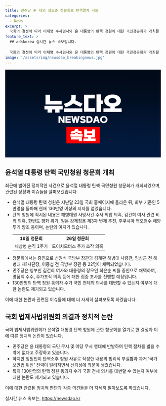 ```yaml
---
title: 민주당 尹 내외 정조준 청문회로 탄핵열차 시동
categories:
  - News
excerpt: >
  국회의 결정에 따라 이재명 수사검사와 윤 대통령의 탄핵 청원에 대한 국민청문회가 개최될 예정이다. 청문회는 헌정사상 처음으로 이 대상에 대해 열리며, 여당은 대통령의 내외에 대한 혐의를 조사하고자 하고 있다. 논란은 청원인의 법적 부재 및 국민의 대표성에 대한 것이며, 국민청원에 대한 국회 결정은 계속해서 갈등을 야기하고 있다. 윤 대통령에 대한 탄핵 청원은 130만명이 동의하였으며, 이와 관련한 정치적 논의가 진행 중이다.
feature_text: >
  ## adskorea 실시간 뉴스 속보입니다.

  국회의 결정에 따라 이재명 수사검사와 윤 대통령의 탄핵 청원에 대한 국민청문회가 개최될 예정이다. 청문회는 헌정사상 처음으로 이 대상에 대해 열리며, 여당은 대통령의 내외에 대한 혐의를 조사하고자 하고 있다. 논란은 청원인의 법적 부재 및 국민의 대표성에 대한 것이며, 국민청원에 대한 국회 결정은 계속해서 갈등을 야기하고 있다. 윤 대통령에 대한 탄핵 청원은 130만명이 동의하였으며, 이와 관련한 정치적 논의가 진행 중이다.
image: '/assets/img/newsdao_breakingnews.jpg'
---
```


<p><img src="/assets/img/newsdao_breakingnews.jpg" alt="adskorea 속보" /></p>

<h2 data-ke-size="size26">윤석열 대통령 탄핵 국민청원 청문회 개최</h2>

<p data-ke-size="size16">최근에 벌어진 정치적인 사건으로 윤석열 대통령 탄핵 국민청원 청문회가 개최되었으며, 관련된 상황과 이슈들을 살펴보겠습니다. </p>

<ul>
  <li>윤석열 대통령 탄핵 청원은 지난달 23일 국회 홈페이지에 올라온 뒤, 회부 기준인 5만명을 돌파해 현재 130만명 이상의 지지를 얻었습니다.</li>
  <li>탄핵 청원에 적시된 내용은 해병대원 사망사건 수사 외압 의혹, 김건희 여사 관련 비리 의혹, 한반도 평화 위기, 일본 강제징용 제3자 변제 추진, 후쿠시마 핵오염수 해양 투기 방조 등이며, 논란의 여지가 있습니다. </li>
  <table>
    <tr>
      <td style="text-align: center; height: 17px;"><b>19일 청문회</b></td>
      <td style="text-align: center; height: 17px;"><b>26일 청문회</b></td>
    </tr>
    <tr>
      <td style="text-align: center; height: 17px;">채상병 순직 1주기</td>
      <td style="text-align: center; height: 17px;">도이치모터스 주가 조작 의혹</td>
    </tr>
  </table>
  <li>청문회에서는 증인으로 신원식 국방부 장관과 김계환 해병대 사령관, 임성근 전 해병대 제1사단장, 이종섭 전 국방부 장관 등 22명이 채택되었습니다. </li>
  <li>민주당은 영부인 김건희 여사와 대통령의 장모인 최은순 씨를 증인으로 채택하여, 명품백 수수, 주가조작 의혹 등에 대한 집중 조사를 진행할 예정입니다. </li>
  <li>130만명의 탄핵 청원 동의자 수가 국민 전체의 의사를 대변할 수 있는지 여부에 대한 논란도 제기되고 있습니다.</li>
</ul>

<p data-ke-size="size16">이에 대한 논란과 관련된 이슈들에 대해 더 자세히 살펴보도록 하겠습니다. </p>

<h2 data-ke-size="size26">국회 법제사법위원회 의결과 정치적 논란</h2>

<p data-ke-size="size16">국회 법제사법위원회가 윤석열 대통령 탄핵 청원에 관한 청문회를 열기로 한 결정과 이에 따른 정치적 논란이 있습니다.</p>

<ul>
  <li>민주당은 윤 대통령의 국민 무시 및 야당 무시 행태에 반발하여 탄핵 절차를 밟을 수밖에 없다고 주장하고 있습니다. </li>
  <li>하지만 청원인이 탄핵소추 청원 사유로 작성한 내용의 법리적 부실함과 과거 '국가보안법 위반' 전력이 알려지면서 신뢰성에 의문이 생겼습니다.</li>
  <li>특히 130만명의 탄핵 청원 동의자 수가 국민 전체 의사를 대변할 수 있는지 여부에 대한 논란도 제기되고 있습니다.</li>
</ul>

<p data-ke-size="size16">이에 대한 관련된 정치적 판단과 각종 의견들을 더 자세히 알아보도록 하겠습니다. </p>
실시간 뉴스 속보는, <a href="https://newsdao.kr" rel="dofollow">https://newsdao.kr</a>


